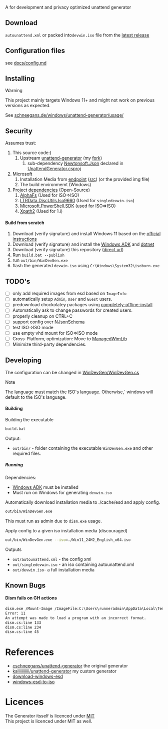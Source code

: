 A for development and privacy optimized unattend generator

## Download
`autounattend.xml` or packed into`devwin.iso` file from the [latest release](https://github.com/kaliiiiiiiiii/dev-unattend-generator/releases/latest)

## Configuration files
see [docs/config.md](docs/config.md)

## Installing
> [!WARNING]  
> This project mainly targets Windows 11+ and might not work on previous versions as expected.

See [schneegans.de/windows/unattend-generator/usage/](https://schneegans.de/windows/unattend-generator/usage/)

## Security
Assumes trust:
1. This source code:)
   1. Upstream [unattend-generator](https://github.com/cschneegans/unattend-generator) (my [fork](https://github.com/kaliiiiiiiiii/unattend-generator/tree/master))
      	1. sub-dependency [Newtonsoft.Json](https://github.com/JamesNK/Newtonsoft.Json) declared in [UnattendGenerator.csproj](https://github.com/kaliiiiiiiiii/unattend-generator/blob/master/UnattendGenerator.csproj)
3. Microsoft
   1. Installation Media from [endpoint](https://go.microsoft.com/fwlink/?LinkId=2156292) ([src](https://github.com/kaliiiiiiiiii/dev-unattend-generator/blob/master/WinDevGen/EsdDownloader.cs)) (or the provided img file)
   2. The build environmemt (Windows)
4. Project [dependencies](https://github.com/kaliiiiiiiiii/dev-unattend-generator/blob/master/WinDevGen/WinDevGen.csproj) (Open-Source)
    1. [AlphaFs](https://github.com/alphaleonis/AlphaFS) (Used for ISO=>ISO)
    2. [LTRData.DiscUtils.Iso9660](https://github.com/DiscUtils/DiscUtils/tree/develop/Library/DiscUtils.Iso9660) (Used for `singledevwin.iso`)
    3. [Microsoft.PowerShell.SDK](https://github.com/PowerShell/PowerShell/tree/master/src/Microsoft.PowerShell.SDK) (used for ISO=>ISO)
    4. [Xpath2](https://github.com/StefH/XPath2.Net) (Used for 1.i)

#### Build from scratch
1. Download (verify signature) and install Windows 11 based on the [official instructions](https://www.microsoft.com/en-us/software-download/windows11)
2. Download (verify signature) and install the [Windows ADK](https://learn.microsoft.com/en-us/windows-hardware/get-started/adk-install) and [dotnet](https://dotnet.microsoft.com/en-us/download)
3. Download (verify signature) this repository ([direct url](https://github.com/kaliiiiiiiiii/dev-unattend-generator/archive/refs/heads/master.zip))
4. Run `build.bat --publish`
5. run `out/bin/WinDevGen.exe`
6. flash the generated `devwin.iso` using `C:\Windows\System32\isoburn.exe`

## TODO's
- [ ] only add required images from esd based on `ImageInfo`
- [ ] automatically setup `Admin`, `User` and `Guest` users.
- [ ] predownload chockolatey packages using [completely-offline-install](https://docs.chocolatey.org/en-us/choco/setup/#completely-offline-install)
- [ ] Automatically ask to change passwords for created users.
- [ ] properly cleanup on CTRL+C
- [ ] support config over [NJsonSchema](https://github.com/RicoSuter/NJsonSchema)
- [ ] test ISO=>ISO mode
- [ ] use empty vhd mount for ISO=>ISO mode
- [ ] ~~Cross-Platform, optimization: Move to [ManagedWimLib](https://github.com/ied206/ManagedWimLib/)~~
- [ ] Minimize third-party dependencies. 

## Developing
The configuration can be changed in [WinDevGen/WinDevGen.cs](https://github.com/kaliiiiiiiiii/dev-unattend-generator/tree/master/WinDevGen/WinDevGen.cs)

> [!Note]  
> The language must match the ISO's language. Otherwise,` windows will default to the ISO's language.


#### Building
Building the executable
```bash
build.bat
```

Output:
- `out/bin/` - folder containing the executable `WinDevGen.exe` and other required files.

##### Running
Dependencies:
- [Windows ADK](https://learn.microsoft.com/en-us/windows-hardware/get-started/adk-install) must be installed
- Must run on Windows for generating `devwin.iso`

Automatically download installation media to ./cache/esd and apply config.
```bash
out/bin/WinDevGen.exe
```
This must run as admin due to `dism.exe` usage.

Apply config to a given iso installation media (discouraged)
```bash
out/bin/WinDevGen.exe --iso=./Win11_24H2_English_x64.iso
```

Outputs
- `out/autounattend.xml` - the config xml
- `out/singledevwin.iso` - an iso containing autounattend.xml
- `out/devwin.iso`- a full installation media

## Known Bugs

#### Dism fails on GH actions
```bash
dism.exe /Mount-Image /ImageFile:C:\Users\runneradmin\AppData\Local\Temp\tmpv0c0u2.esd /MountDir:C:\Users\runneradmin\AppData\Local\Temp\dism_img_mount_713b9d2e2c624d6a888e2ced0285c133 /ReadOnly /index:1
Error: 11
An attempt was made to load a program with an incorrect format.
dism.cs:line 133
dism.cs:line 234
dism.cs:line 45
```
# References
- [cschneegans/unattend-generator](https://github.com/cschneegans/unattend-generator) the original generator
- [kaliiiiiiiiii/unattend-generator](https://github.com/kaliiiiiiiiii/unattend-generator) my custom generator
- [download-windows-esd](https://github.com/mattieb/download-windows-esd)
- [windows-esd-to-iso](https://github.com/mattieb/windows-esd-to-iso)

# Licences

The Generator itsself is licenced under [MIT](https://github.com/kaliiiiiiiiii/unattend-generator) \
This project is licenced under MIT as well.
